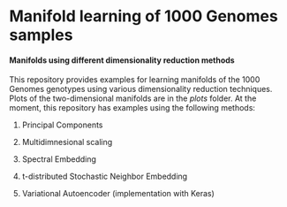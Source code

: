 # Manifold learning of 1000 Genomes samples
#### Manifolds using different dimensionality reduction methods 

This repository provides examples for learning manifolds of the 1000 Genomes genotypes using various dimensionality reduction techniques. Plots of the two-dimensional manifolds are in the _plots_ 
folder. At the moment, this repository has examples using the following methods:

1.  Principal Components

2.  Multidimnesional scaling

3.  Spectral Embedding

4.  t-distributed Stochastic Neighbor Embedding

5.  Variational Autoencoder (implementation with Keras)
